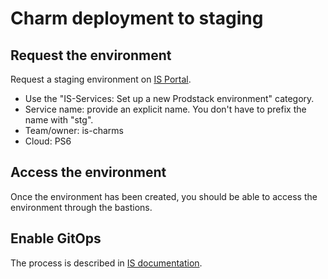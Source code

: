 # Charm deployment to staging

## Request the environment 

Request a staging environment on [IS Portal](https://portal.admin.canonical.com/requests/new).
  - Use the "IS-Services: Set up a new Prodstack environment" category.
  - Service name: provide an explicit name. You don't have to prefix the name with "stg".
  - Team/owner: is-charms
  - Cloud: PS6


## Access the environment

Once the environment has been created, you should be able to access the environment through the bastions.


## Enable GitOps

The process is described in [IS documentation](https://canonical-information-systems-documentation.readthedocs-hosted.com/en/latest/products/devopsenv/how-to/gitops-manage-existing-model/).
